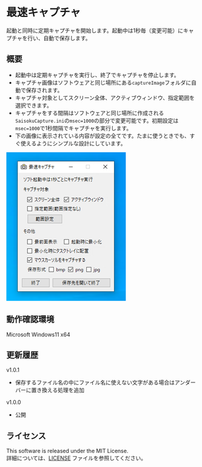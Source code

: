 # 最速キャプチャ
 
起動と同時に定期キャプチャを開始します。起動中は1秒毎（変更可能）にキャプチャを行い、自動で保存します。

## 概要

* 起動中は定期キャプチャを実行し、終了でキャプチャを停止します。  
* キャプチャ画像はソフトウェアと同じ場所にある`captureImage`フォルダに自動で保存されます。  
* キャプチャ対象としてスクリーン全体、アクティブウィンドウ、指定範囲を選択できます。  
* キャプチャをする間隔はソフトウェアと同じ場所に作成される`SaisokuCapture.ini`の`msec=1000`の部分で変更可能です。初期設定は`msec=1000`で1秒間隔でキャプチャを実行します。
* 下の画像に表示されている内容が設定の全てです。たまに使うときでも、すぐ使えるようにシンプルな設計にしています。  

![app](./app.png)  

## 動作確認環境

Microsoft Windows11 x64

## 更新履歴

v1.0.1  
* 保存するファイル名の中にファイル名に使えない文字がある場合はアンダーバーに置き換える処理を追加  

v1.0.0  
* 公開  

## ライセンス

This software is released under the MIT License.  
詳細については、[LICENSE](./LICENSE) ファイルを参照してください。
